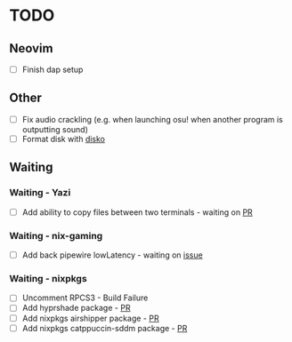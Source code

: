 # TODO

## Neovim

- [ ] Finish dap setup

## Other

- [ ] Fix audio crackling (e.g. when launching osu! when another program is outputting sound)
- [ ] Format disk with [disko](https://github.com/nix-community/disko)

## Waiting

### Waiting - Yazi

- [ ] Add ability to copy files between two terminals - waiting on [PR](https://github.com/sxyazi/yazi/pull/826)

### Waiting - nix-gaming

- [ ] Add back pipewire lowLatency - waiting on [issue](https://github.com/fufexan/nix-gaming/issues/161)

### Waiting - nixpkgs

- [ ] Uncomment RPCS3 - Build Failure
- [ ] Add hyprshade package - [PR](https://github.com/NixOS/nixpkgs/pull/299984)
- [ ] Add nixpkgs airshipper package - [PR](https://github.com/NixOS/nixpkgs/pull/294041)
- [ ] Add nixpkgs catppuccin-sddm package - [PR](https://github.com/NixOS/nixpkgs/pull/255808)
